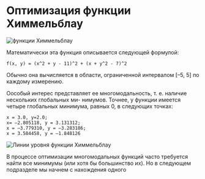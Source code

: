 # Оптимизация функции Химмельблау

![функции Химмельблау](https://upload.wikimedia.org/wikipedia/commons/thumb/a/ad/Himmelblau_function.svg/720px-Himmelblau_function.svg.png)

Математически эта функция описывается следующей формулой:
```
f(x, y) = (x^2 + y - 11)^2 + (x + y^2 - 7)^2
```
Обычно она вычисляется в области, ограниченной интервалом [–5, 5] по
каждому измерению.

Оособый интерес представляет ее многомодальность, т. е. наличие нескольких глобальных ми-
нимумов. Точнее, у функции имеется четыре глобальных минимума, равных
0, в следующих точках:
```
x = 3.0, y=2.0;
x= –2.805118, y = 3.131312;
x = –3.779310, y = –3.283186;
x = 3.584458, y = –1.848126
```
![Линии уровня функции Химмельблау](https://upload.wikimedia.org/wikipedia/commons/thumb/c/c4/Himmelblau_contour.svg/421px-Himmelblau_contour.svg.png)

В процессе оптимизации многомодальных функций часто требуется найти
все минимумы (или хотя бы большинство их). Но в следующем подразделе
мы начнем с нахождения одного